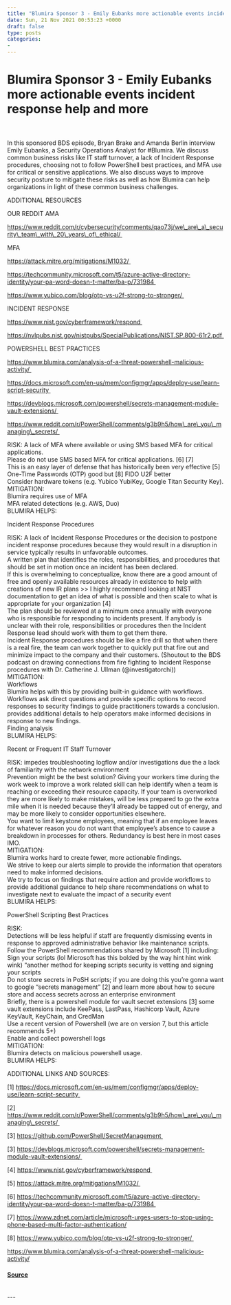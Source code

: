 ```yaml
---
title: "Blumira Sponsor 3 - Emily Eubanks more actionable events incident response help and more"
date: Sun, 21 Nov 2021 00:53:23 +0000
draft: false
type: posts
categories: 
- 
---
```

# Blumira Sponsor 3 - Emily Eubanks more actionable events incident response help and more

<br/>

<br/>
In this sponsored BDS episode, Bryan Brake and Amanda Berlin interview Emily Eubanks, a Security Operations Analyst for #Blumira. We discuss common business risks like IT staff turnover, a lack of Incident Response procedures, choosing not to follow PowerShell best practices, and MFA use for critical or sensitive applications. We also discuss ways to improve security posture to mitigate these risks as well as how Blumira can help organizations in light of these common business challenges.

  
ADDITIONAL RESOURCES

  
OUR REDDIT AMA

https://www.reddit.com/r/cybersecurity/comments/qao73j/we\_are\_a\_security\_team\_with\_20\_years\_of\_ethical/ 

  
MFA

https://attack.mitre.org/mitigations/M1032/ 

https://techcommunity.microsoft.com/t5/azure-active-directory-identity/your-pa-word-doesn-t-matter/ba-p/731984 

https://www.yubico.com/blog/otp-vs-u2f-strong-to-stronger/ 

  
INCIDENT RESPONSE

https://www.nist.gov/cyberframework/respond 

https://nvlpubs.nist.gov/nistpubs/SpecialPublications/NIST.SP.800-61r2.pdf 

  
POWERSHELL BEST PRACTICES

https://www.blumira.com/analysis-of-a-threat-powershell-malicious-activity/ 

https://docs.microsoft.com/en-us/mem/configmgr/apps/deploy-use/learn-script-security 

https://devblogs.microsoft.com/powershell/secrets-management-module-vault-extensions/ 

https://www.reddit.com/r/PowerShell/comments/g3b9h5/how\_are\_you\_managing\_secrets/ 

  
RISK: A lack of MFA where available or using SMS based MFA for critical applications.  
Please do not use SMS based MFA for critical applications. \[6\] \[7\]  
This is an easy layer of defense that has historically been very effective \[5\]  
One-Time Passwords (OTP) good but \[8\] FIDO U2F better  
Consider hardware tokens (e.g. Yubico YubiKey, Google Titan Security Key).  
MITIGATION:   
Blumira requires use of MFA  
MFA related detections (e.g. AWS, Duo)  
BLUMIRA HELPS:

  
Incident Response Procedures

  
RISK: A lack of Incident Response Procedures or the decision to postpone incident response procedures because they would result in a disruption in service typically results in unfavorable outcomes.  
A written plan that identifies the roles, responsibilities, and procedures that should be set in motion once an incident has been declared.   
If this is overwhelming to conceptualize, know there are a good amount of free and openly available resources already in existence to help with creations of new IR plans >> I highly recommend looking at NIST documentation to get an idea of what is possible and then scale to what is appropriate for your organization \[4\]  
The plan should be reviewed at a minimum once annually with everyone who is responsible for responding to incidents present. If anybody is unclear with their role, responsibilities or procedures then the Incident Response lead should work with them to get them there.   
Incident Response procedures should be like a fire drill so that when there is a real fire, the team can work together to quickly put that fire out and minimize impact to the company and their customers. (Shoutout to the BDS podcast on drawing connections from fire fighting to Incident Response procedures with Dr. Catherine J. Ullman (@investigatorchi))  
MITIGATION:  
Workflows  
Blumira helps with this by providing built-in guidance with workflows.  
Workflows ask direct questions and provide specific options to record responses to security findings to guide practitioners towards a conclusion.  
provides additional details to help operators make informed decisions in response to new findings.  
Finding analysis   
BLUMIRA HELPS:

  
Recent or Frequent IT Staff Turnover

  
RISK: impedes troubleshooting logflow and/or investigations due the a lack of familiarity with the network environment  
Prevention might be the best solution? Giving your workers time during the work week to improve a work related skill can help identify when a team is reaching or exceeding their resource capacity. If your team is overworked they are more likely to make mistakes, will be less prepared to go the extra mile when it is needed because they’ll already be tapped out of energy, and may be more likely to consider opportunities elsewhere.  
You want to limit keystone employees, meaning that if an employee leaves for whatever reason you do not want that employee’s absence to cause a breakdown in processes for others. Redundancy is best here in most cases IMO.  
MITIGATION:  
Blumira works hard to create fewer, more actionable findings.   
We strive to keep our alerts simple to provide the information that operators need to make informed decisions.  
We try to focus on findings that require action and provide workflows to provide additional guidance to help share recommendations on what to investigate next to evaluate the impact of a security event  
BLUMIRA HELPS: 

  
PowerShell Scripting Best Practices

  
RISK:  
Detections will be less helpful if staff are frequently dismissing events in response to approved administrative behavior like maintenance scripts.  
Follow the PowerShell recommendations shared by Microsoft \[1\] including:  
Sign your scripts (lol Microsoft has this bolded by the way hint hint wink wink) “another method for keeping scripts security is vetting and signing your scripts  
Do not store secrets in PoSH scripts; if you are doing this you’re gonna want to google “secrets management” \[2\] and learn more about how to secure store and access secrets across an enterprise environment   
Briefly, there is a powershell module for vault secret extensions \[3\] some vault extensions include KeePass, LastPass, Hashicorp Vault, Azure KeyVault, KeyChain, and CredMan  
Use a recent version of Powershell (we are on version 7, but this article recommends 5+)  
Enable and collect powershell logs  
MITIGATION:  
Blumira detects on malicious powershell usage.  
BLUMIRA HELPS:

ADDITIONAL LINKS AND SOURCES: 

\[1\] https://docs.microsoft.com/en-us/mem/configmgr/apps/deploy-use/learn-script-security 

\[2\] https://www.reddit.com/r/PowerShell/comments/g3b9h5/how\_are\_you\_managing\_secrets/ 

\[3\] https://github.com/PowerShell/SecretManagement 

\[3\] https://devblogs.microsoft.com/powershell/secrets-management-module-vault-extensions/ 

\[4\] https://www.nist.gov/cyberframework/respond 

\[5\] https://attack.mitre.org/mitigations/M1032/ 

\[6\] https://techcommunity.microsoft.com/t5/azure-active-directory-identity/your-pa-word-doesn-t-matter/ba-p/731984 

\[7\] https://www.zdnet.com/article/microsoft-urges-users-to-stop-using-phone-based-multi-factor-authentication/

\[8\] https://www.yubico.com/blog/otp-vs-u2f-strong-to-stronger/ 

  
https://www.blumira.com/analysis-of-a-threat-powershell-malicious-activity/

#### [Source](http://brakeingsecurity.com/blumira-sponsor-3-emily-eubanks-more-actionable-events-incident-response-help-and-more)

<br/>
---
